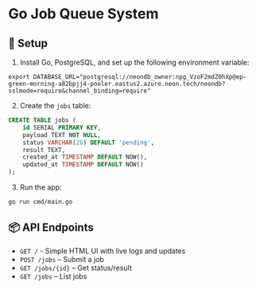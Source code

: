 
# Go Job Queue System

## 🔧 Setup

1. Install Go, PostgreSQL, and set up the following environment variable:

```
export DATABASE_URL="postgresql://neondb_owner:npg_VzoF2mdZ0hXp@ep-green-morning-a82bpjj4-pooler.eastus2.azure.neon.tech/neondb?sslmode=require&channel_binding=require"
```

2. Create the `jobs` table:

```sql
CREATE TABLE jobs (
    id SERIAL PRIMARY KEY,
    payload TEXT NOT NULL,
    status VARCHAR(20) DEFAULT 'pending',
    result TEXT,
    created_at TIMESTAMP DEFAULT NOW(),
    updated_at TIMESTAMP DEFAULT NOW()
);
```

3. Run the app:

```bash
go run cmd/main.go
```

## 📦 API Endpoints
- `GET /`      - Simple HTML UI with live logs and updates
- `POST /jobs` – Submit a job
- `GET /jobs/{id}` – Get status/result
- `GET /jobs` – List jobs
